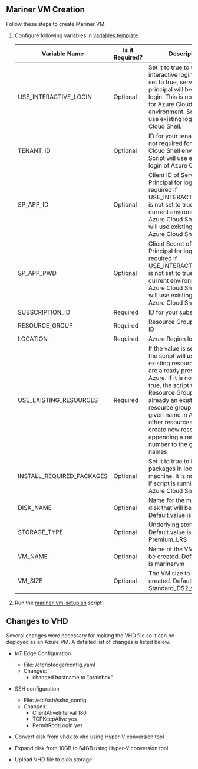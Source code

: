 
## Mariner VM Creation

Follow these steps to create Mariner VM.

1. Configure following variables in [variables.template](/variables.template)


	|    Variable Name  | Is it Required? | Description |
	|---------------------|-------------|-------------|
	|    USE_INTERACTIVE_LOGIN   | Optional |  Set it to true to use interactive login. If it's not set to true, service principal will be used for login. This is not required for Azure Cloud Shell environment. Script will use existing login of Azure Cloud Shell.   |
	|    TENANT_ID  | Optional |  ID for your tenant. This is not required for Azure Cloud Shell environment. Script will use existing login of Azure Cloud Shell. |
	|    SP_APP_ID   | Optional |   Client ID of Service Principal for login. Only required if USE_INTERACTIVE_LOGIN is not set to true and current environment is not Azure Cloud Shell. Script will use existing login of Azure Cloud Shell.         |
	|    SP_APP_PWD   | Optional |  Client Secret of Service Principal for login. Only required if USE_INTERACTIVE_Login is not set to true and current environment is not Azure Cloud Shell. Script will use existing login of Azure Cloud Shell.          |
	|    SUBSCRIPTION_ID     | Required | ID for your subscription         |
	|    RESOURCE_GROUP | Required | Resource Group Name or ID          |
	|    LOCATION   | Required |  Azure Region location         |
    |    USE_EXISTING_RESOURCES| Required |If the value is set to "yes", the script will use an existing resources if they are already present in Azure. If it is not set to true, the script will fail for Resource Group if there is already an existing resource group with the given name in Azure. For other resources, it will create new resources by appending a random number to the given names|
	|    INSTALL_REQUIRED_PACKAGES   | Optional |  Set it to true to install packages in local machine. It is not required if script is running from Azure Cloud Shell        |
	|    DISK_NAME   | Optional |  Name for the managed disk that will be created. Default value is mariner         |
	|    STORAGE_TYPE | Optional | Underlying storage SKU. Default value is Premium_LRS  |
	|    VM_NAME  | Optional |  Name of the VM that will be created. Default value is marinervm |
	|    VM_SIZE  | Optional |  The VM size to be created. Default value is Standard_DS2_v2  |

1. Run the [mariner-vm-setup.sh](/mariner-vm-setup.sh) script 

## Changes to VHD

Several changes were necessary for making the VHD file so it can be deployed as an Azure VM. A detailed list of changes is listed below.

- IoT Edge Configuration
	- File: /etc/iotedge/config.yaml
	- Changes:
		- changed hostname to "brainbox"

- SSH configuration
	- File: /etc/ssh/sshd_config
	- Changes:
		- ClientAliveInterval 180
		- TCPKeepAlive yes
		- PermitRootLogin yes

- Convert disk from vhdx to vhd using Hyper-V conversion tool
- Expand disk from 10GB to 64GB using Hyper-V conversion tool
- Upload VHD file to blob storage